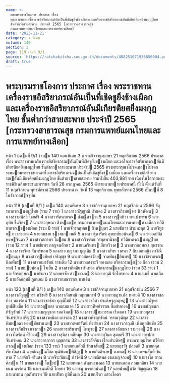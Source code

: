```yaml
---
name: >-
  พระบรมราชโองการ ประกาศ เรื่อง
  พระราชทานเครื่องราชอิสริยาภรณ์อันเป็นที่เชิดชูยิ่งช้างเผือกและเครื่องราชอิสริยาภรณ์อันมีเกียรติยศยิ่งมงกุฎไทย
  ชั้นต่ำกว่าสายสะพาย ประจำปี 2565 [กระทรวงสาธารณสุข
  กรมการแพทย์แผนไทยและการแพทย์ทางเลือก]
date: '2023-11-21'
category: ข พิเศษ
volume: 140
section: 3
page: 119 เล่มที่ 9/1
source: 'https://ratchakitcha.soc.go.th/documents/488251071936856904.pdf'
draft: true
---
```


# พระบรมราชโองการ ประกาศ เรื่อง พระราชทานเครื่องราชอิสริยาภรณ์อันเป็นที่เชิดชูยิ่งช้างเผือกและเครื่องราชอิสริยาภรณ์อันมีเกียรติยศยิ่งมงกุฎไทย ชั้นต่ำกว่าสายสะพาย ประจำปี 2565 [กระทรวงสาธารณสุข กรมการแพทย์แผนไทยและการแพทย์ทางเลือก]

หน้า 1 (เลมที่ 9/1 ) เลม 140 ตอนพิเศษ 3 ข ราชกิจจานุเบกษา 21 พฤศจิกายน 2566 ประกาศ เรื่อง พระราชทานเครื่องราชอิสริยาภรณอันเป็นที่เชิดชูยิ่งชางเผือก และเครื่องราชอิสริยาภรณอันมีเกียรติยศยิ่งมงกุฎไทย ชั้นต่ํากวาสายสะพาย ประจําป 2565 ทรงพระกรุณาโปรดเกลาโปรดกระหมอมพระราชทานเครื่องราชอิสริยาภรณอันเป็นที่เชิดชูยิ่งชางเผือก และเครื่องราชอิสริยาภรณอันมีเกียรติยศยิ่งมงกุฎไทย ชั้นต่ํากวาสายสะพาย รวมทั้งสิ้น 403,981 ราย เนื่องในโอกาสพระราชพิธีเฉลิมพระชนมพรรษา วันที่ 28 กรกฎาคม 2565 ดังรายนามทายประกาศนี้ ทั้งนี้ ตั้งแต่วันที่ 11 พฤศจิกายน พุทธศักราช 2566 ประกาศ ณ วันที่ 13 พฤศจิกายน พุทธศักราช 2566 เป็นปที่ 8 ในรัชกาลปจจุบัน

หน้า 119 (เลมที่ 9/1 ) เลม 140 ตอนพิเศษ 3 ข ราชกิจจานุเบกษา 21 พฤศจิกายน 2566 จัตุรถาภรณมงกุฎไทย (รวม 7 ราย) 1 นางสาวณัฐญาณี บัวแดง 2 นางสาวภิรมยพร นิลพัฒน 3 นางสาวมนัสวี ไชยศิริ 4 นางสาวรัตนาภรณ สังขสวาง 5 นางสาวรุงทิวา ทาแปงพรม 6 นางฤทัย ชื่นจิตร 7 นางสาวอุษณา สิงหแอด กรมการแพทยแผนไทยและการแพทยทางเลือก ทวีติยาภรณชางเผือก (รวม 8 ราย) 1 นายจักรกฤษณ สิงหบุตร 2 นายธันวา บัวมหะกุล 3 นายวิทูรย ยวงสะอาด 4 นายสมชาย ชางแกวมณี 5 นางสาวฐิตารัตน์ ศุทธะชัยอนันต 6 นางสาวณปภัช พงษจินดา 7 นางสาวตถาพร ไมสน 8 นางสาววิวรรณ วรกุลพานิชย ทวีติยาภรณมงกุฎไทย (รวม 12 ราย) 1 นายชัยพร กาญจนอักษร 2 นายนครินทร มัททวีวงศ 3 นางสาวกฤษณา สุพรรณ 4 นางสาวธริตา จันทร์หอม 5 นางสาวเบญจมา บุญเติม 6 นางสาวภัทร วาศนา 7 สิบเอกหญิง ภาวิณี ออนมุข 8 นางสาวรุงทิพย์ เจริญสุข 9 นางสาวลัดดาวัลย จาดพันธุอินทร 10 นางวัชราภรณ นิลเพ็ชร 11 นางสาวอมรรัตน์ ราชเดิม 12 นางสาวแสงระวี ทองแตง ตริตาภรณชางเผือก (รวม 2 ราย) 1 นายปยทัศน ใจเย็น 2 นางสาวกิตติยา ขันทอง ตริตาภรณมงกุฎไทย (รวม 33 ราย) 1 นายจักรกฤษณ มาประจง 2 นายพรชัย สวางวงค 3 นายวรวุฒิ รักไทรทอง 4 นายสุเมธี นามเกิด 5 นายอัคคฤทธิ์ ภูถนอม 6 นางสาวกมลวรรณ บานชื่น

หน้า 120 (เลมที่ 9/1 ) เลม 140 ตอนพิเศษ 3 ข ราชกิจจานุเบกษา 21 พฤศจิกายน 2566 7 นางสาวกัญญวรา ทวิชศรี 8 นางสาวกัลยาณี กฤษณกาฬ 9 นางสาวชฎานภัส หมายดี 10 นางสาวชลทิวา ทองรัตน์ 11 นางสาวชลธิชา บุญมีโชติ 12 นางสาวชวิศา ประดิษฐอุกฤษฎ 13 นางสาวณัฐพร ฤทธิ์สืบเชื้อ 14 นางสาวตุกตา นาแถมนาค 15 นางสาวทิพย์วรรณ ซิ้มสําอางค 16 นางธนัญชนก หิรัญรักษ์ 17 นางสาวเบญญาภา รอดจิตต 18 นางสาวปทมวรรณ เรืองเดช 19 นางสาวผุสชา จันทร์ประเสริฐ 20 นางสาวพนิดา เภารอด 21 นางสาวพิชญารัตน์ วรรณวุฒิกุล 22 นางสาวพิมพลดา พงศชัยชานนท 23 นางสาวเพชรรัตน์ พึ่งสําเภา 24 นางสาวภาณุณี เพิ่มพูลสินชัย 25 นางสาวภัทธีรา แรงกลา 26 นางสาวรสรินทร ไพฑูรย 27 นางสาวลักขณา รามวงศ 28 นางสาววไลรัตน์ ศิริวงศ 29 นางสาวสุนิสา หลีหมุด 30 นางสาวสุวิมล สุมลตรี 31 นางสาวอรปภา จันทร์หอม 32 นางสาวอาภากร บุญธรรม 33 นางสาวอัจจิมา เรืองประดิษฐ กรมควบคุมโรค ทวีติยาภรณชางเผือก (รวม 133 ราย) 1 นายกนกศักดิ์ รักษาสัตย 2 นายกฤชวัฐ ปลอดดี 3 นายกฤศ เรียงไธสง 4 นายกัณฐณโชต พุฒิพิมพพิสิฏฐ 5 นายกิตติพงษ คงเหล 6 นายเกษมสันติ์ จันตาล 7 นายจักรี ศรีแสง 8 นายจีระวัฒน ฉ่ํารัศมี 9 นายชลิตพล งามเบญจวงศ 10 นายชาโล สาณศิลปน 11 นายณรงค โตะป 12 นายทศพล ฉันธนะมงคล 13 นายธนกฤต กลมเกลียว 14 นายธนน นรรัตน์ 15 นายธนะศักดิ์ โกยทา 16 นายธนู พรรคอนันต 17 นายนัทธชวัล กัญญะลา 18 นายนาธาน กุลภัทรเวท 19 นายปรีชา ภูมิพื้นผล 20 นายปรีดา แสวงโคตร
